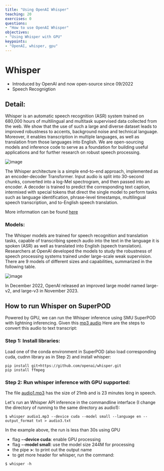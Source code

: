 ```yaml
---
title: "Using OpenAI Whisper"
teaching: 20
exercises: 0
questions:
- "How to use OpenAI Whisper"
objectives:
- "Using Whisper with GPU"
keypoints:
- "OpenAI, whisper, gpu"
---
```


# Whisper
- Introduced by OpenAI and now open-source since 09/2022
- Speech Recognigtion


## Detail:

Whisper is an automatic speech recognition (ASR) system trained on 680,000 hours of multilingual and multitask supervised data collected from the web. We show that the use of such a large and diverse dataset leads to improved robustness to accents, background noise and technical language. Moreover, it enables transcription in multiple languages, as well as translation from those languages into English. We are open-sourcing models and inference code to serve as a foundation for building useful applications and for further research on robust speech processing.

![image](https://github.com/user-attachments/assets/aa8e6c55-1e61-4983-982c-3cb446d76b60)

The Whisper architecture is a simple end-to-end approach, implemented as an encoder-decoder Transformer. Input audio is split into 30-second chunks, converted into a log-Mel spectrogram, and then passed into an encoder. A decoder is trained to predict the corresponding text caption, intermixed with special tokens that direct the single model to perform tasks such as language identification, phrase-level timestamps, multilingual speech transcription, and to-English speech translation.

More information can be found [here](https://openai.com/index/whisper/)



### Models:
The Whisper models are trained for speech recognition and translation tasks, capable of transcribing speech audio into the text in the language it is spoken (ASR) as well as translated into English (speech translation). Researchers at OpenAI developed the models to study the robustness of speech processing systems trained under large-scale weak supervision. There are 9 models of different sizes and capabilities, summarized in the following table.

![image](https://github.com/user-attachments/assets/38f3bca6-854a-4f31-8aa6-ce0027a51cf9)

In December 2022, OpenAI released an improved large model named large-v2, and large-v3 in November 2023.

## How to run Whisper on SuperPOD
Powered by GPU, we can run the Whisper inference using SMU SuperPOD with lightning inferencing.
Given this [mp3 audio](https://github.com/vuminhtue/SMU_SuperPOD_101/blob/master/data/audio1.mp3)
Here are the steps to convert this audio to text transcript:

### Step 1: Install libraries:
Load one of the conda environment in SuperPOD (also load corresponding cuda, cudnn library as in Step 2) and install whisper:

```
pip install git+https://github.com/openai/whisper.git
pip install ffmpeg
```

### Step 2: Run whisper inference with GPU supported:

The file [audio1.mp3](https://github.com/vuminhtue/SMU_SuperPOD_101/blob/master/data/audio1.mp3) has the size of 21mb and is 23 minutes long in speech.

Let's run an Whisper API inference in the commandline interface (I change the directory of running to the same directory as audio1):

```
$ whisper audio1.mp3 --device cuda --model small --language en --output_format txt > audio3.txt
```

In the example above, the run is less than 30s using GPU
- flag **--device cuda**: enable GPU processing
- flag **--model small**: use the model size 244M for processing
- the pipe **>**: to print out the output name
- to get more header for whisper, run the command:

```
$ whisper -h
```


